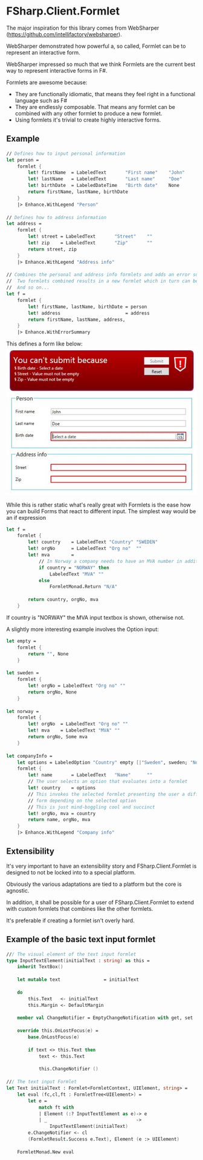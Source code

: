 FSharp.Client.Formlet
=====================

The major inspiration for this library comes from WebSharper (https://github.com/intellifactory/websharper).

WebSharper demonstrated how powerful a, so called, Formlet can be to represent an interactive form.

WebSharper impressed so much that we think Formlets are the current best way to represent interactive forms in F#.

Formlets are awesome because:
* They are functionally idiomatic, that means they feel right in a functional language such as F#
* They are endlessly composable. That means any formlet can be combined with any other formlet to produce a new formlet.
* Using formlets it's trivial to create highly interactive forms.

Example
-------

```fsharp
// Defines how to input personal information
let person =
    formlet {
        let! firstName  = LabeledText       "First name"    "John"
        let! lastName   = LabeledText       "Last name"     "Doe"
        let! birthDate  = LabeledDateTime   "Birth date"    None
        return firstName, lastName, birthDate
    }
    |> Enhance.WithLegend "Person"

// Defines how to address information
let address =
    formlet {
        let! street = LabeledText       "Street"    ""
        let! zip    = LabeledText       "Zip"       ""
        return street, zip
    }
    |> Enhance.WithLegend "Address info"

// Combines the personal and address info formlets and adds an error summary
//  Two formlets combined results in a new formlet which in turn can be combined
//  And so on...
let f =
    formlet {
        let! firstName, lastName, birthDate = person
        let! address                        = address
        return firstName, lastName, address,
    }
    |> Enhance.WithErrorSummary

```

This defines a form like below:
<img src="media/simple_formlet.JPG" />


While this is rather static what's really great with Formlets is the ease
how you can build Forms that react to different input. The simplest way would
be an if expression

```fsharp
let f =
    formlet {
        let! country    = LabeledText "Country" "SWEDEN"
        let! orgNo      = LabeledText "Org no"  ""
        let! mva        =
            // In Norway a company needs to have an MVA number in addition to the OrgNo
            if country = "NORWAY" then
                LabeledText "MVA" ""
            else
                FormletMonad.Return "N/A"

        return country, orgNo, mva
    }
```

If country is "NORWAY" the MVA input textbox is shown, otherwise not.

A slightly more interesting example involves the Option input:

```fsharp
let empty =
    formlet {
        return "", None
    }

let sweden =
    formlet {
        let! orgNo = LabeledText "Org no" ""
        return orgNo, None
    }

let norway =
    formlet {
        let! orgNo  = LabeledText "Org no" ""
        let! mva    = LabeledText "MVA" ""
        return orgNo, Some mva
    }

let companyInfo =
    let options = LabeledOption "Country" empty [|"Sweden", sweden; "Norway", norway|]
    formlet {
        let! name       = LabeledText   "Name"      ""
        // The user selects an option that evaluates into a formlet
        let! country    = options
        // This invokes the selected formlet presenting the user a different
        // form depending on the selected option
        // This is just mind-boggling cool and succinct
        let! orgNo, mva = country
        return name, orgNo, mva
    }
    |> Enhance.WithLegend "Company info"
```



Extensibility
-------------

It's very important to have an extensibility story and FSharp.Client.Formlet is designed to not be locked into to a special platform.

Obviously the various adaptations are tied to a platform but the core is agnostic.

In addition, it shall be possible for a user of FSharp.Client.Formlet to extend with custom formlets that combines like the other formlets.

It's preferable if creating a formlet isn't overly hard.

Example of the basic text input formlet
---------------------------------------

```fsharp
/// The visual element of the text input formlet
type InputTextElement(initialText : string) as this =
    inherit TextBox()

    let mutable text                = initialText

    do
        this.Text   <- initialText
        this.Margin <- DefaultMargin

    member val ChangeNotifier = EmptyChangeNotification with get, set

    override this.OnLostFocus(e) =
        base.OnLostFocus(e)

        if text <> this.Text then
            text <- this.Text

            this.ChangeNotifier ()

/// The text input Formlet
let Text initialText : Formlet<FormletContext, UIElement, string> =
    let eval (fc,cl,ft : FormletTree<UIElement>) =
        let e =
            match ft with
            | Element (:? InputTextElement as e)-> e
            | _                                 ->
                InputTextElement(initialText)
        e.ChangeNotifier <- cl
        (FormletResult.Success e.Text), Element (e :> UIElement)

    FormletMonad.New eval

```